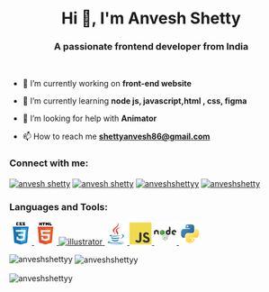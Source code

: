 <h1 align="center">Hi 👋, I'm Anvesh Shetty</h1>
<h3 align="center">A passionate frontend developer from India</h3>


<p align="left"> <a href="https://twitter.com/" target="blank"><img src="https://img.shields.io/twitter/follow/?logo=twitter&style=for-the-badge" alt="" /></a> </p>

- 🔭 I’m currently working on **front-end website**

- 🌱 I’m currently learning **node js, javascript,html , css, figma**

- 🤝 I’m looking for help with **Animator**

- 📫 How to reach me **shettyanvesh86@gmail.com**

<h3 align="left">Connect with me:</h3>
<p align="left">
<a href="https://linkedin.com/in/anvesh shetty" target="blank"><img align="center" src="https://raw.githubusercontent.com/rahuldkjain/github-profile-readme-generator/master/src/images/icons/Social/linked-in-alt.svg" alt="anvesh shetty" height="30" width="40" /></a>
<a href="https://fb.com/anvesh shetty" target="blank"><img align="center" src="https://raw.githubusercontent.com/rahuldkjain/github-profile-readme-generator/master/src/images/icons/Social/facebook.svg" alt="anvesh shetty" height="30" width="40" /></a>
<a href="https://instagram.com/anveshshettyy" target="blank"><img align="center" src="https://raw.githubusercontent.com/rahuldkjain/github-profile-readme-generator/master/src/images/icons/Social/instagram.svg" alt="anveshshettyy" height="30" width="40" /></a>
<a href="https://discord.gg/anveshshetty" target="blank"><img align="center" src="https://raw.githubusercontent.com/rahuldkjain/github-profile-readme-generator/master/src/images/icons/Social/discord.svg" alt="anveshshetty" height="30" width="40" /></a>
</p>

<h3 align="left">Languages and Tools:</h3>
<p align="left"> <a href="https://www.w3schools.com/css/" target="_blank" rel="noreferrer"> <img src="https://raw.githubusercontent.com/devicons/devicon/master/icons/css3/css3-original-wordmark.svg" alt="css3" width="40" height="40"/> </a> <a href="https://www.w3.org/html/" target="_blank" rel="noreferrer"> <img src="https://raw.githubusercontent.com/devicons/devicon/master/icons/html5/html5-original-wordmark.svg" alt="html5" width="40" height="40"/> </a> <a href="https://www.adobe.com/in/products/illustrator.html" target="_blank" rel="noreferrer"> <img src="https://www.vectorlogo.zone/logos/adobe_illustrator/adobe_illustrator-icon.svg" alt="illustrator" width="40" height="40"/> </a> <a href="https://www.java.com" target="_blank" rel="noreferrer"> <img src="https://raw.githubusercontent.com/devicons/devicon/master/icons/java/java-original.svg" alt="java" width="40" height="40"/> </a> <a href="https://developer.mozilla.org/en-US/docs/Web/JavaScript" target="_blank" rel="noreferrer"> <img src="https://raw.githubusercontent.com/devicons/devicon/master/icons/javascript/javascript-original.svg" alt="javascript" width="40" height="40"/> </a> <a href="https://nodejs.org" target="_blank" rel="noreferrer"> <img src="https://raw.githubusercontent.com/devicons/devicon/master/icons/nodejs/nodejs-original-wordmark.svg" alt="nodejs" width="40" height="40"/> </a> <a href="https://www.python.org" target="_blank" rel="noreferrer"> <img src="https://raw.githubusercontent.com/devicons/devicon/master/icons/python/python-original.svg" alt="python" width="40" height="40"/> </a> </p>

<p><img align="left" src="https://github-readme-stats.vercel.app/api/top-langs?username=anveshshettyy&show_icons=true&locale=en&layout=compact" alt="anveshshettyy" /></p>

<p>&nbsp;<img align="center" src="https://github-readme-stats.vercel.app/api?username=anveshshettyy&show_icons=true&locale=en" alt="anveshshettyy" /></p>

<p><img align="center" src="https://github-readme-streak-stats.herokuapp.com/?user=anveshshettyy&" alt="anveshshettyy" /></p>

